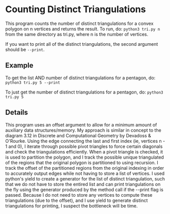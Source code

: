 # Counting Distinct Triangulations
This program counts the number of distinct triangulations for a convex polygon on n vertices and returns the result.
To run, do: 
``python3 tri.py n``
from the same directory as tri.py, where n is the number of vertices.

If you want to print all of the distinct triangulations, the second argument should be ``--print``.

## Example
To get the list AND number of distinct triangulations for a pentagon, do:
``python3 tri.py 5 --print``

To just get the number of distinct triangulations for a pentagon, do:
``python3 tri.py 5``

## Details
This program uses an offset argument to allow for a minimum amount of auxiliary data structures/memory. My approach is similar in concept to the diagram 3.12 in Discrete and Computational
Geometry by Devadoss & O'Rourke. Using the edge connecting the last and first index (ie, vertices n - 1 and 0), I iterate through possible pivot triangles to force certain diagonals and check the triangulations efficiently. When a pivot triangle is checked, it is used to partition the polygon, and I track the possible unique triangulated of the regions that the original polygon is partitioned to using recursion. I track the offset of the partitioned regions from the original indexing in order to accurately output edges while not having to store a list of vertices. I used python's yield to create a generator for the list of distinct triangulation, such that we do not have to store the entired list and can print triangulations on the fly using the generator produced by the method call if the --print flag is passed. Because I do not need to store any vertices to compute these triangulations (due to the offset), and I use yield to generate distinct triangulations for printing, I suspect the bottleneck will be time. 
